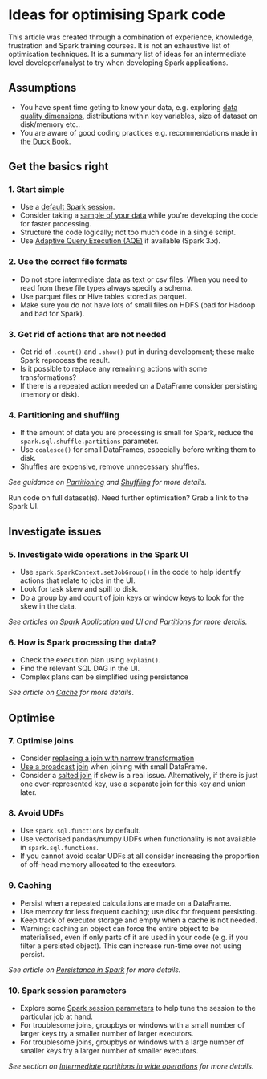 # Ideas for optimising Spark code

This article was created through a combination of experience, knowledge, frustration and Spark training courses. It is not an exhaustive list of optimisation techniques. It is a summary list of ideas for an intermediate level developer/analyst to try when developing Spark applications. 

## Assumptions 
- You have spent time geting to know your data, e.g. exploring [data quality dimensions](https://www.gov.uk/government/publications/the-government-data-quality-framework/the-government-data-quality-framework#Data-quality-dimensions), distributions within key variables, size of dataset on disk/memory etc..
- You are aware of good coding practices e.g. recommendations made in [the Duck Book](https://best-practice-and-impact.github.io/qa-of-code-guidance/intro.html).

## Get the basics right

### 1. Start simple
- Use a [default Spark session](../spark-overview/example-spark-sessions.html#default-blank-session).
- Consider taking a [sample of your data](../spark-functions/sampling) while you're developing the code for faster processing.
- Structure the code logically; not too much code in a single script.
- Use [Adaptive Query Execution (AQE)](https://spark.apache.org/docs/latest/sql-performance-tuning.html#adaptive-query-execution) if available (Spark 3.x).

### 2. Use the correct file formats
- Do not store intermediate data as text or csv files. When you need to read from these file types always specify a schema.
- Use parquet files or Hive tables stored as parquet.
- Make sure you do not have lots of small files on HDFS (bad for Hadoop and bad for Spark).

### 3. Get rid of actions that are not needed
- Get rid of `.count()` and `.show()` put in during development; these make Spark reprocess the result.
- Is it possible to replace any remaining actions with some transformations?
- If there is a repeated action needed on a DataFrame consider persisting (memory or disk).

### 4. Partitioning and shuffling
- If the amount of data you are processing is small for Spark, reduce the `spark.sql.shuffle.partitions` parameter.
- Use `coalesce()` for small DataFrames, especially before writing them to disk.
- Shuffles are expensive, remove unnecessary shuffles.

*See guidance on [Partitioning](../spark-concepts/partitions) and [Shuffling](../spark-concepts/shuffling) for more details.*

Run code on full dataset(s). Need further optimisation? Grab a link to the Spark UI.

## Investigate issues

### 5. Investigate wide operations in the Spark UI
- Use `spark.SparkContext.setJobGroup()` in the code to help identify actions that relate to jobs in the UI.
- Look for task skew and spill to disk.
- Do a group by and count of join keys or window keys to look for the skew in the data.

*See articles on [Spark Application and UI](../spark-concepts/spark_application_and_ui.html#spark-application-overview) and [Partitions](../spark-concepts/partitions.html#intermediate-partitions-in-wide-operations) for more details.*

### 6. How is Spark processing the data?
- Check the execution plan using `explain()`.
- Find the relevant SQL DAG in the UI.
- Complex plans can be simplified using persistance 

*See article on [Cache](../spark-concepts/cache) for more details*.

## Optimise

### 7. Optimise joins
- Consider [replacing a join with narrow transformation](../spark-concepts/partitions.html#intermediate-partitions-in-wide-operations)
- [Use a broadcast join](../spark-concepts/join_concepts.html#broadcast-join) when joining with small DataFrame.
- Consider a [salted join](../spark-concepts/salted_joins) if skew is a real issue. Alternatively, if there is just one over-represented key, use a separate join for this key and union later.

### 8. Avoid UDFs
- Use `spark.sql.functions` by default.
- Use vectorised pandas/numpy UDFs when functionality is not available in `spark.sql.functions`.
- If you cannot avoid scalar UDFs at all consider increasing the proportion of off-head memory allocated to the executors.

### 9. Caching
- Persist when a repeated calculations are made on a DataFrame.
- Use memory for less frequent caching; use disk for frequent persisting.
- Keep track of executor storage and empty when a cache is not needed.
- Warning: caching an object can force the entire object to be materialised, even if only parts of it are used in your code (e.g. if you filter a persisted object). This can increase run-time over not using persist.

*See article on [Persistance in Spark](../spark-concepts/persistence) for more details.*

### 10. Spark session parameters
- Explore some [Spark session parameters](../spark-overview/spark-session-guidance) to help tune the session to the particular job at hand.
- For troublesome joins, groupbys or windows with a small number of larger keys try a smaller number of larger executors.
- For troublesome joins, groupbys or windows with a large number of smaller keys try a larger number of smaller executors.

*See section on [Intermediate partitions in wide operations](../spark-concepts/partitions.html#intermediate-partitions-in-wide-operations) for more details.*
